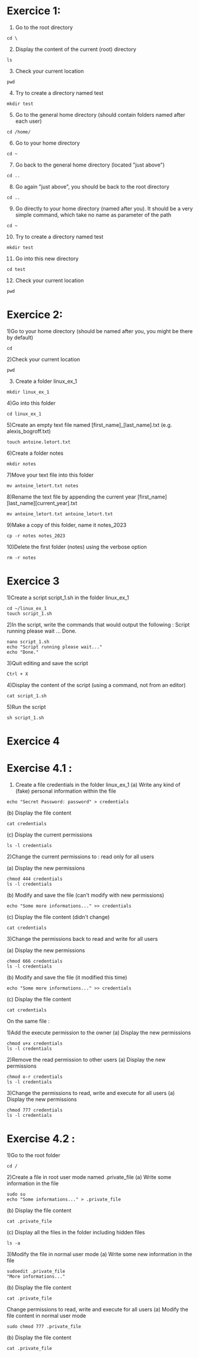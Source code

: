 # Exercice 1:

1) Go to the root directory

```
cd \
```
2) Display the content of the current (root) directory

```
ls
```

3) Check your current location

```
pwd
```

4) Try to create a directory named test

```
mkdir test
```


5) Go to the general home directory (should contain folders named after each user)

```
cd /home/
```

6) Go to your home directory

```
cd ~
```
7) Go back to the general home directory (located "just above")
```
cd ..
```
8) Go again "just above", you should be back to the root directory
```
cd ..
```
9) Go directly to your home directory (named after you). It should be a very simple command, which take no name as parameter of the path
```
cd ~
```
10) Try to create a directory named test
```
mkdir test
```
11) Go into this new directory
```
cd test
```
12) Check your current location
```
pwd
```

# Exercice 2:

1)Go to your home directory (should be named after you, you might be there by default)
```
cd
```
2)Check your current location
```
pwd
```
3) Create a folder linux_ex_1
```
mkdir linux_ex_1
```
4)Go into this folder
```
cd linux_ex_1
```
5)Create an empty text file named [first_name]_[last_name].txt (e.g. alexis_bogroff.txt)
```
touch antoine.letort.txt
```
6)Create a folder notes
```
mkdir notes
```
7)Move your text file into this folder
```
mv antoine_letort.txt notes
```
8)Rename the text file by appending the current year [first_name][last_name][current_year].txt
```
mv antoine_letort.txt antoine_letort.txt
```
9)Make a copy of this folder, name it notes_2023
```
cp -r notes notes_2023 
```
10)Delete the first folder (notes) using the verbose option

```
rm -r notes
```

# Exercice 3

1)Create a script script_1.sh in the folder linux_ex_1
```
cd ~/linux_ex_1
touch script_1.sh
```
2)In the script, write the commands that would output the following : Script running please wait ... Done.
```
nano script_1.sh
echo "Script running please wait..."
echo "Done."
```
3)Quit editing and save the script
```
Ctrl + X
```
4)Display the content of the script (using a command, not from an editor)
```
cat script_1.sh
```
5)Run the script
```
sh script_1.sh
```


# Exercice 4

# Exercise 4.1 : 

1) Create a file credentials in the folder linux_ex_1 
(a) Write any kind of (fake) personal information within the file
```
echo "Secret Password: password" > credentials
```

(b) Display the file content
```
cat credentials
```

(c) Display the current permissions
```
ls -l credentials
```
2)Change the current permissions to : read only for all users 

(a) Display the new permissions
```
chmod 444 credentials
ls -l credentials
```

(b) Modify and save the file (can't modify with new permissions)
```
echo "Some more informations..." >> credentials
```

(c) Display the file content (didn't change)
```
cat credentials
```

3)Change the permissions back to read and write for all users 

(a) Display the new permissions
```
chmod 666 credentials
ls -l credentials
```

(b) Modify and save the file (it modified this time)
```
echo "Some more informations..." >> credentials
```

(c) Display the file content
```
cat credentials
```

On the same file :

1)Add the execute permission to the owner 
(a) Display the new permissions
```
chmod u+x credentials
ls -l credentials
```
2)Remove the read permission to other users 
(a) Display the new permissions
```
chmod o-r credentials
ls -l credentials
```
3)Change the permissions to read, write and execute for all users 
(a) Display the new permissions
```
chmod 777 credentials
ls -l credentials
```


# Exercise 4.2 : 

1)Go to the root folder
```
cd /
```

2)Create a file in root user mode named .private_file 
(a) Write some information in the file
```
sudo su
echo "Some informations..." > .private_file
```

(b) Display the file content
```
cat .private_file
```
(c) Display all the files in the folder including hidden files
```
ls -a
```
3)Modify the file in normal user mode 
(a) Write some new information in the file
```
sudoedit .private_file
"More informations..."
```
(b) Display the file content
```
cat .private_file
```
Change permissions to read, write and execute for all users (a) Modify the file content in normal user mode
```
sudo chmod 777 .private_file
```
(b) Display the file content
```
cat .private_file
```
